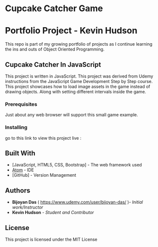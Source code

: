 # Cupcake Catcher Game

# Portfolio Project - Kevin Hudson

This repo is part of my growing portfolio of projects as I continue learning the ins and outs of Object Oriented Programming.

## Cupcake Catcher In JavaScript

This project is written in JavaScript. This project was derived from Udemy instructions from the JavaScript Game Development Step by Step course. This project showcases how to load image assets in the game instead of drawing objects. Along with setting different intervals inside the game. 

### Prerequisites

Just about any web browser will support this small game example.


### Installing

go to this link to view this project live :



## Built With

* [JavaScript, HTML5, CSS, Bootstrap] - The web framework used
* [Atom](https://atom.io/) - IDE
* [GitHub] - Version Management


## Authors

* **Bijoyan Das** ( https://www.udemy.com/user/bijoyan-das/ )- *Initial work/Instructor*
* **Kevin Hudson** - *Student and Contributor*

## License

This project is licensed under the MIT License
